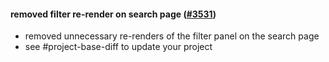 #### removed filter re-render on search page ([#3531](https://github.com/shopsys/shopsys/pull/3531))

-   removed unnecessary re-renders of the filter panel on the search page
-   see #project-base-diff to update your project
